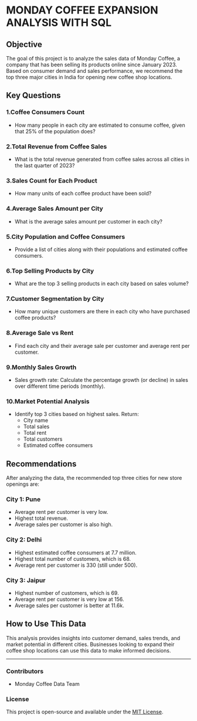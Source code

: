 # MONDAY COFFEE EXPANSION ANALYSIS WITH SQL
## Objective
The goal of this project is to analyze the sales data of Monday Coffee, a company that has been selling its products online since January 2023. Based on consumer demand and sales performance, we recommend the top three major cities in India for opening new coffee shop locations.

## Key Questions

### 1.Coffee Consumers Count
- How many people in each city are estimated to consume coffee, given that 25% of the population does?

### 2.Total Revenue from Coffee Sales
- What is the total revenue generated from coffee sales across all cities in the last quarter of 2023?

### 3.Sales Count for Each Product
- How many units of each coffee product have been sold?

### 4.Average Sales Amount per City
- What is the average sales amount per customer in each city?

### 5.City Population and Coffee Consumers
- Provide a list of cities along with their populations and estimated coffee consumers.

### 6.Top Selling Products by City
- What are the top 3 selling products in each city based on sales volume?

### 7.Customer Segmentation by City
- How many unique customers are there in each city who have purchased coffee products?

### 8.Average Sale vs Rent
- Find each city and their average sale per customer and average rent per customer.

### 9.Monthly Sales Growth
- Sales growth rate: Calculate the percentage growth (or decline) in sales over different time periods (monthly).

### 10.Market Potential Analysis
- Identify top 3 cities based on highest sales. Return:
  - City name
  - Total sales
  - Total rent
  - Total customers
  - Estimated coffee consumers

## Recommendations
After analyzing the data, the recommended top three cities for new store openings are:

### **City 1: Pune**
- Average rent per customer is very low.
- Highest total revenue.
- Average sales per customer is also high.

### **City 2: Delhi**
- Highest estimated coffee consumers at 7.7 million.
- Highest total number of customers, which is 68.
- Average rent per customer is 330 (still under 500).

### **City 3: Jaipur**
- Highest number of customers, which is 69.
- Average rent per customer is very low at 156.
- Average sales per customer is better at 11.6k.

## How to Use This Data
This analysis provides insights into customer demand, sales trends, and market potential in different cities. Businesses looking to expand their coffee shop locations can use this data to make informed decisions.

---

### Contributors
- Monday Coffee Data Team

### License
This project is open-source and available under the [MIT License](LICENSE).
